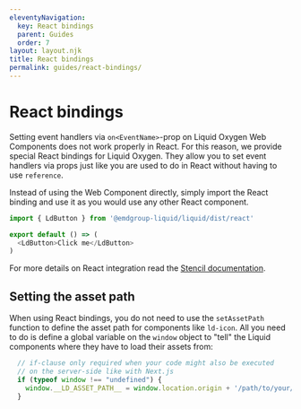 ```yaml
---
eleventyNavigation:
  key: React bindings
  parent: Guides
  order: 7
layout: layout.njk
title: React bindings
permalink: guides/react-bindings/
---
```



# React bindings

Setting event handlers via `on<EventName>`-prop on Liquid Oxygen Web Components does not work properly in React. For this reason, we provide special React bindings for Liquid Oxygen. They allow you to set event handlers via props just like you are used to do in React without having to use `reference`.

Instead of using the Web Component directly, simply import the React binding and use it as you would use any other React component.

```js
import { LdButton } from '@emdgroup-liquid/liquid/dist/react'

export default () => (
  <LdButton>Click me</LdButton>
)
```

For more details on React integration read the [Stencil documentation](https://stenciljs.com/docs/react).

## Setting the asset path

When using React bindings, you do not need to use the `setAssetPath` function to define the asset path for components like `ld-icon`. All you need to do is define a global variable on the `window` object to "tell" the Liquid components where they have to load their assets from:

```js
  // if-clause only required when your code might also be executed
  // on the server-side like with Next.js
  if (typeof window !== "undefined") {
    window.__LD_ASSET_PATH__ = window.location.origin + '/path/to/your/assets/';
  }
```

<docs-page-nav prev-href="guides/form-validation/" next-title="Tailwind CSS integration" next-href="guides/tailwindcss-integration/"></docs-page-nav>
